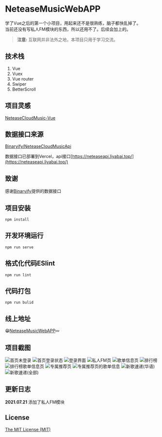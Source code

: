 # NeteaseMusicWebAPP

学了Vue之后的第一个小项目，用起来还不是很熟练，脑子都快乱掉了。   
当前还没有写私人FM模块的东西，所以还用不了。后续会加上的。

> **注意:** 互联网并非法外之地，本项目只用于学习交流。

## 技术栈
1. Vue
2. Vuex
3. Vue router
4. Swiper
5. BetterScroll

## 项目灵感
[NeteaseCloudMusic-Vue](https://github.com/wzz1206414629/NeteaseCloudMusic-Vue)

## 数据接口来源

[Binaryify/NeteaseCloudMusicApi](https://github.com/Binaryify/NeteaseCloudMusicApi)

数据接口已部署到Vercel，api接口[https://neteaseapi.liyabai.top/](https://neteaseapi.liyabai.top/)

## 致谢

感谢[Binaryify](https://github.com/Binaryify)提供的数据接口

## 项目安装
```
npm install
```

## 开发环境运行
```
npm run serve
```

## 格式化代码ESlint
```
npm run lint
```

## 代码打包
```
npm run bulid
```

## 线上地址

😁[NeteaseMusicWebAPP](https://netease.liyabai.top/)💤

## 项目截图
![首页未登录](./static/首页未登录.jpg) 
![首页登录状态](./static/首页登录状态.jpg)
![登录界面](./static/登录界面.jpg)
![私人FM页](./static/私人FM页.jpg)
![歌单信息页](./static/歌单信息页.jpg)
![排行榜](./static/排行榜.jpg)
![排行榜歌单信息页](./static/排行榜歌单信息页.jpg)
![专属推荐页](./static/专属推荐页.jpg)
![专属推荐页的歌单信息](./static/专属推荐页的歌单信息.jpg)
![新歌速递(华语)](./static/新歌速递(华语).jpg)
![新歌速递(全部)](./static/新歌速递(全部).jpg)


## 更新日志
**2021.07.21**  添加了私人FM模块

## License
[The MIT License (MIT)](https://github.com/liyabai1/NeteaseMusicWebAPP/blob/main/LICENSE)
